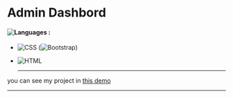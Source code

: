 # Admin Dashbord

#### ![Languages](https://img.shields.io/github/languages/count/zeynab-jalalian/Admin-Dashbord) :
 - ![CSS](https://img.shields.io/badge/Css-blue) (![Bootstrap](https://img.shields.io/badge/Bootstrap-purple))
 - ![HTML](https://img.shields.io/badge/Html-orange)
 
   
   ---
 you can see my project in [this demo](https://zeynab-jalalian.github.io/Admin-Dashbord/)
  ___

